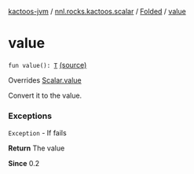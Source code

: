 [kactoos-jvm](../../index.md) / [nnl.rocks.kactoos.scalar](../index.md) / [Folded](index.md) / [value](./value.md)

# value

`fun value(): `[`T`](index.md#T) [(source)](https://github.com/neonailol/kactoos/blob/master/kactoos-jvm/src/main/kotlin/nnl/rocks/kactoos/scalar/Folded.kt#L35)

Overrides [Scalar.value](../../nnl.rocks.kactoos/-scalar/value.md)

Convert it to the value.

### Exceptions

`Exception` - If fails

**Return**
The value

**Since**
0.2

